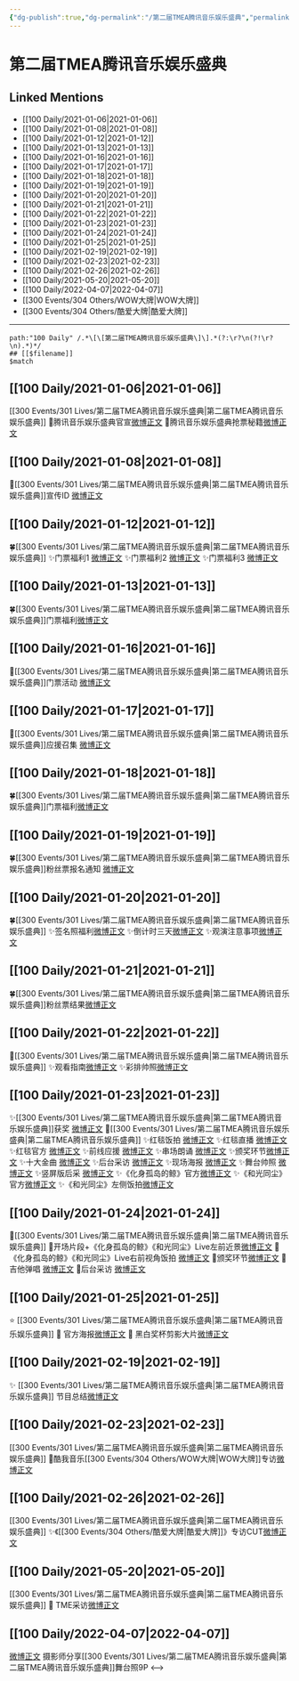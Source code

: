 ```yaml
---
{"dg-publish":true,"dg-permalink":"/第二届TMEA腾讯音乐娱乐盛典","permalink":"/第二届TMEA腾讯音乐娱乐盛典/","title":"2020 TMEA","tags":[null],"created":"2022-11-21T00:25:47.000+08:00","updated":"2023-04-10T16:30:49.535+08:00"}
---
```


# 第二届TMEA腾讯音乐娱乐盛典

## Linked Mentions
- [[100 Daily/2021-01-06\|2021-01-06]]
- [[100 Daily/2021-01-08\|2021-01-08]]
- [[100 Daily/2021-01-12\|2021-01-12]]
- [[100 Daily/2021-01-13\|2021-01-13]]
- [[100 Daily/2021-01-16\|2021-01-16]]
- [[100 Daily/2021-01-17\|2021-01-17]]
- [[100 Daily/2021-01-18\|2021-01-18]]
- [[100 Daily/2021-01-19\|2021-01-19]]
- [[100 Daily/2021-01-20\|2021-01-20]]
- [[100 Daily/2021-01-21\|2021-01-21]]
- [[100 Daily/2021-01-22\|2021-01-22]]
- [[100 Daily/2021-01-23\|2021-01-23]]
- [[100 Daily/2021-01-24\|2021-01-24]]
- [[100 Daily/2021-01-25\|2021-01-25]]
- [[100 Daily/2021-02-19\|2021-02-19]]
- [[100 Daily/2021-02-23\|2021-02-23]]
- [[100 Daily/2021-02-26\|2021-02-26]]
- [[100 Daily/2021-05-20\|2021-05-20]]
- [[100 Daily/2022-04-07\|2022-04-07]]
- [[300 Events/304 Others/WOW大牌\|WOW大牌]]
- [[300 Events/304 Others/酷爱大牌\|酷爱大牌]]


---

```expander
path:"100 Daily" /.*\[\[第二届TMEA腾讯音乐娱乐盛典\]\].*(?:\r?\n(?!\r?\n).*)*/
## [[$filename]]
$match
```
## [[100 Daily/2021-01-06\|2021-01-06]]
[[300 Events/301 Lives/第二届TMEA腾讯音乐娱乐盛典\|第二届TMEA腾讯音乐娱乐盛典]]
🧣腾讯音乐娱乐盛典官宣[微博正文](https://m.weibo.cn/6466290670/4590331746326612)
🧣腾讯音乐娱乐盛典抢票秘籍[微博正文](https://m.weibo.cn/6466290670/4590415913949970)
## [[100 Daily/2021-01-08\|2021-01-08]]
🌟[[300 Events/301 Lives/第二届TMEA腾讯音乐娱乐盛典\|第二届TMEA腾讯音乐娱乐盛典]]宣传ID [微博正文](https://m.weibo.cn/6466290670/4591100616258487)
## [[100 Daily/2021-01-12\|2021-01-12]]
🍀[[300 Events/301 Lives/第二届TMEA腾讯音乐娱乐盛典\|第二届TMEA腾讯音乐娱乐盛典]]
✨门票福利1 [微博正文](https://m.weibo.cn/6466290670/4592558724096521)
✨门票福利2 [微博正文](https://m.weibo.cn/6466290670/4592669144124419)
✨门票福利3 [微博正文](https://m.weibo.cn/6466290670/4592669752044006)
## [[100 Daily/2021-01-13\|2021-01-13]]
🍀[[300 Events/301 Lives/第二届TMEA腾讯音乐娱乐盛典\|第二届TMEA腾讯音乐娱乐盛典]]门票福利[微博正文](https://m.weibo.cn/6466290670/4592856193040899)
## [[100 Daily/2021-01-16\|2021-01-16]]
🌟[[300 Events/301 Lives/第二届TMEA腾讯音乐娱乐盛典\|第二届TMEA腾讯音乐娱乐盛典]]门票活动 [微博正文](https://m.weibo.cn/6466290670/4593938554163980)
## [[100 Daily/2021-01-17\|2021-01-17]]
🌟[[300 Events/301 Lives/第二届TMEA腾讯音乐娱乐盛典\|第二届TMEA腾讯音乐娱乐盛典]]应援召集 [微博正文](https://m.weibo.cn/6466290670/4594480130299881)

## [[100 Daily/2021-01-18\|2021-01-18]]
🍀[[300 Events/301 Lives/第二届TMEA腾讯音乐娱乐盛典\|第二届TMEA腾讯音乐娱乐盛典]]门票福利[微博正文](https://m.weibo.cn/6466290670/4594811971572376)
## [[100 Daily/2021-01-19\|2021-01-19]]
🍀[[300 Events/301 Lives/第二届TMEA腾讯音乐娱乐盛典\|第二届TMEA腾讯音乐娱乐盛典]]粉丝票报名通知 [微博正文](https://weibo.com/6466290670/JDVcE3FfU)

## [[100 Daily/2021-01-20\|2021-01-20]]
🍀[[300 Events/301 Lives/第二届TMEA腾讯音乐娱乐盛典\|第二届TMEA腾讯音乐娱乐盛典]]
✨签名照福利[微博正文](https://m.weibo.cn/6466290670/4595516191802597)
✨倒计时三天[微博正文](https://m.weibo.cn/6466290670/4595483198369067)
✨观演注意事项[微博正文](https://m.weibo.cn/6466290670/4595576597140694)
## [[100 Daily/2021-01-21\|2021-01-21]]
🍀[[300 Events/301 Lives/第二届TMEA腾讯音乐娱乐盛典\|第二届TMEA腾讯音乐娱乐盛典]]粉丝票结果[微博正文](https://m.weibo.cn/6466290670/4595950418926964)
## [[100 Daily/2021-01-22\|2021-01-22]]
💫[[300 Events/301 Lives/第二届TMEA腾讯音乐娱乐盛典\|第二届TMEA腾讯音乐娱乐盛典]]
✨观看指南[微博正文](https://m.weibo.cn/6466290670/4596273850877921)
✨彩排帅照[微博正文](https://m.weibo.cn/6466290670/4596292648964297)
## [[100 Daily/2021-01-23\|2021-01-23]]
✨[[300 Events/301 Lives/第二届TMEA腾讯音乐娱乐盛典\|第二届TMEA腾讯音乐娱乐盛典]]获奖 [微博正文](https://m.weibo.cn/6466290670/4596665884082681)
🌟[[300 Events/301 Lives/第二届TMEA腾讯音乐娱乐盛典\|第二届TMEA腾讯音乐娱乐盛典]]
✨红毯饭拍 [微博正文](https://m.weibo.cn/6466290670/4596571536624100)
✨红毯直播 [微博正文](https://m.weibo.cn/6466290670/4596574707524655)
✨红毯官方 [微博正文](https://m.weibo.cn/6466290670/4596580077015347)
✨前线应援 [微博正文](https://m.weibo.cn/6466290670/4596578575198176)
✨串场朗诵 [微博正文](https://m.weibo.cn/6466290670/4596613160906439)
✨颁奖环节[微博正文](https://m.weibo.cn/6466290670/4596655545130703)
✨十大金曲 [微博正文](https://m.weibo.cn/6466290670/4596660166461666)
✨后台采访 [微博正文](https://m.weibo.cn/6466290670/4596658241286935)
✨现场海报 [微博正文](https://m.weibo.cn/6466290670/4596662028730774)
✨舞台帅照 [微博正文](https://m.weibo.cn/6466290670/4596696740539083)
✨竖屏版后采 [微博正文](https://m.weibo.cn/6466290670/4596698174986972)
✨《化身孤岛的鲸》官方[微博正文](https://m.weibo.cn/6466290670/4596613563308768)
✨《和光同尘》官方[微博正文](https://m.weibo.cn/6466290670/4596616764596149)
✨《和光同尘》左侧饭拍[微博正文](https://m.weibo.cn/6466290670/4596648599095116)

## [[100 Daily/2021-01-24\|2021-01-24]]
🌟[[300 Events/301 Lives/第二届TMEA腾讯音乐娱乐盛典\|第二届TMEA腾讯音乐娱乐盛典]]
🌿开场片段+《化身孤岛的鲸》《和光同尘》Live左前近景[微博正文](https://m.weibo.cn/6466290670/4596825271044624)
🌿《化身孤岛的鲸》《和光同尘》Live右前视角饭拍 [微博正文](https://m.weibo.cn/6466290670/4597023183474015)
🌿颁奖环节[微博正文](https://m.weibo.cn/6466290670/4596836809580501)
🌿吉他弹唱 [微博正文](https://m.weibo.cn/6466290670/4596915029417314)
🌿后台采访 [微博正文](https://m.weibo.cn/6466290670/4596948893711450)
## [[100 Daily/2021-01-25\|2021-01-25]]
⭐ [[300 Events/301 Lives/第二届TMEA腾讯音乐娱乐盛典\|第二届TMEA腾讯音乐娱乐盛典]]
🎵 官方海报[微博正文](https://m.weibo.cn/6466290670/4597246475633104)
🎵 黑白奖杯剪影大片[微博正文](https://m.weibo.cn/6466290670/4597227102670292)
## [[100 Daily/2021-02-19\|2021-02-19]]
✨ [[300 Events/301 Lives/第二届TMEA腾讯音乐娱乐盛典\|第二届TMEA腾讯音乐娱乐盛典]] 节目总结[微博正文](https://m.weibo.cn/6466290670/4606351353061516)

## [[100 Daily/2021-02-23\|2021-02-23]]
[[300 Events/301 Lives/第二届TMEA腾讯音乐娱乐盛典\|第二届TMEA腾讯音乐娱乐盛典]]
🌟酷我音乐[[300 Events/304 Others/WOW大牌\|WOW大牌]]专访[微博正文](https://m.weibo.cn/6466290670/4607834765140790)
## [[100 Daily/2021-02-26\|2021-02-26]]
[[300 Events/301 Lives/第二届TMEA腾讯音乐娱乐盛典\|第二届TMEA腾讯音乐娱乐盛典]]
✨《[[300 Events/304 Others/酷爱大牌\|酷爱大牌]]》专访CUT[微博正文](https://m.weibo.cn/6466290670/4608840131154917)
## [[100 Daily/2021-05-20\|2021-05-20]]
[[300 Events/301 Lives/第二届TMEA腾讯音乐娱乐盛典\|第二届TMEA腾讯音乐娱乐盛典]]
💫 TME采访[微博正文](https://m.weibo.cn/6466290670/4638966835319987)
## [[100 Daily/2022-04-07\|2022-04-07]]
[微博正文](https://m.weibo.cn/3796099843/4755632101789285) 摄影师分享[[300 Events/301 Lives/第二届TMEA腾讯音乐娱乐盛典\|第二届TMEA腾讯音乐娱乐盛典]]舞台照9P
<-->
